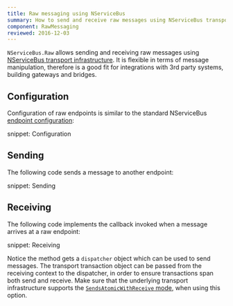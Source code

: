 ```yaml
---
title: Raw messaging using NServiceBus
summary: How to send and receive raw messages using NServiceBus transport infrastructure
component: RawMessaging
reviewed: 2016-12-03
---
```


`NServiceBus.Raw` allows sending and receiving raw messages using [NServiceBus transport infrastructure](/transports/). It is flexible in terms of message manipulation, therefore is a good fit for integrations with 3rd party systems, building gateways and bridges.


## Configuration

Configuration of raw endpoints is similar to the standard NServiceBus [endpoint configuration](/nservicebus/endpoints/specify-endpoint-name.md):

snippet: Configuration


## Sending

The following code sends a message to another endpoint:

snippet: Sending


## Receiving

The following code implements the callback invoked when a message arrives at a raw endpoint:

snippet: Receiving

Notice the method gets a `dispatcher` object which can be used to send messages. The transport transaction object can be passed from the receiving context to the dispatcher, in order to ensure transactions span both send and receive. Make sure that the underlying transport infrastructure supports the [`SendsAtomicWithReceive` mode](/transports/transactions.md#transactions-transport-transaction-sends-atomic-with-receive), when using this option.